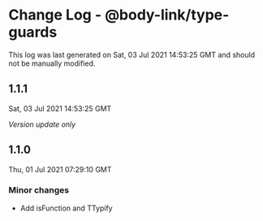 # Change Log - @body-link/type-guards

This log was last generated on Sat, 03 Jul 2021 14:53:25 GMT and should not be manually modified.

## 1.1.1
Sat, 03 Jul 2021 14:53:25 GMT

_Version update only_

## 1.1.0
Thu, 01 Jul 2021 07:29:10 GMT

### Minor changes

- Add isFunction and TTypify

